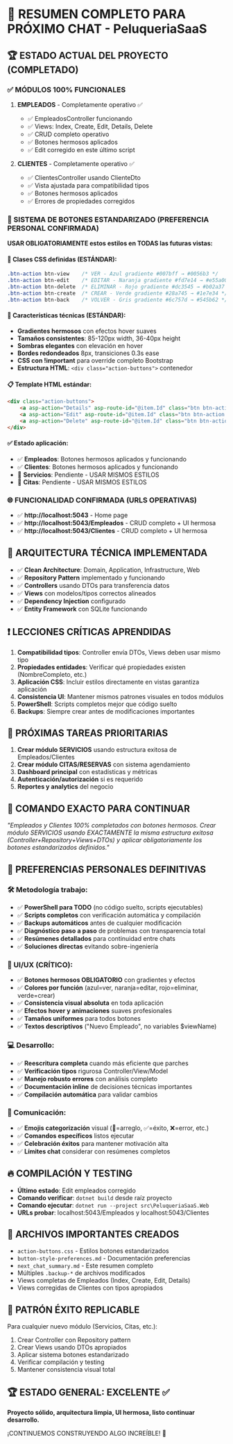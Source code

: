 ﻿# 🎯 RESUMEN COMPLETO PARA PRÓXIMO CHAT - PeluqueriaSaaS

## 🏆 ESTADO ACTUAL DEL PROYECTO (COMPLETADO)

### ✅ MÓDULOS 100% FUNCIONALES
1. **EMPLEADOS** - Completamente operativo ✅
   - ✅ EmpleadosController funcionando
   - ✅ Views: Index, Create, Edit, Details, Delete
   - ✅ CRUD completo operativo
   - ✅ Botones hermosos aplicados
   - ✅ Edit corregido en este último script

2. **CLIENTES** - Completamente operativo ✅  
   - ✅ ClientesController usando ClienteDto
   - ✅ Vista ajustada para compatibilidad tipos
   - ✅ Botones hermosos aplicados
   - ✅ Errores de propiedades corregidos

### 🎨 SISTEMA DE BOTONES ESTANDARIZADO (PREFERENCIA PERSONAL CONFIRMADA)
**USAR OBLIGATORIAMENTE estos estilos en TODAS las futuras vistas:**

#### 🎯 Clases CSS definidas (ESTÁNDAR):
```css
.btn-action btn-view    /* VER - Azul gradiente #007bff → #0056b3 */
.btn-action btn-edit    /* EDITAR - Naranja gradiente #fd7e14 → #e55a00 */
.btn-action btn-delete  /* ELIMINAR - Rojo gradiente #dc3545 → #b02a37 */
.btn-action btn-create  /* CREAR - Verde gradiente #28a745 → #1e7e34 */
.btn-action btn-back    /* VOLVER - Gris gradiente #6c757d → #545b62 */
```

#### 🎨 Características técnicas (ESTÁNDAR):
- **Gradientes hermosos** con efectos hover suaves
- **Tamaños consistentes**: 85-120px width, 36-40px height  
- **Sombras elegantes** con elevación en hover
- **Bordes redondeados** 8px, transiciones 0.3s ease
- **CSS con !important** para override completo Bootstrap
- **Estructura HTML**: `<div class="action-buttons">` contenedor

#### 📋 Template HTML estándar:
```html
<div class="action-buttons">
    <a asp-action="Details" asp-route-id="@item.Id" class="btn btn-action btn-view">Ver</a>
    <a asp-action="Edit" asp-route-id="@item.Id" class="btn btn-action btn-edit">Editar</a>
    <a asp-action="Delete" asp-route-id="@item.Id" class="btn btn-action btn-delete">Eliminar</a>
</div>
```

#### ✅ Estado aplicación:
- ✅ **Empleados**: Botones hermosos aplicados y funcionando
- ✅ **Clientes**: Botones hermosos aplicados y funcionando  
- 🔲 **Servicios**: Pendiente - USAR MISMOS ESTILOS
- 🔲 **Citas**: Pendiente - USAR MISMOS ESTILOS

### 🌐 FUNCIONALIDAD CONFIRMADA (URLS OPERATIVAS)
- ✅ **http://localhost:5043** - Home page
- ✅ **http://localhost:5043/Empleados** - CRUD completo + UI hermosa
- ✅ **http://localhost:5043/Clientes** - CRUD completo + UI hermosa

## 🔧 ARQUITECTURA TÉCNICA IMPLEMENTADA
- ✅ **Clean Architecture**: Domain, Application, Infrastructure, Web
- ✅ **Repository Pattern** implementado y funcionando
- ✅ **Controllers** usando DTOs para transferencia datos
- ✅ **Views** con modelos/tipos correctos alineados
- ✅ **Dependency Injection** configurado
- ✅ **Entity Framework** con SQLite funcionando

## ❗ LECCIONES CRÍTICAS APRENDIDAS
1. **Compatibilidad tipos**: Controller envía DTOs, Views deben usar mismo tipo
2. **Propiedades entidades**: Verificar qué propiedades existen (NombreCompleto, etc.)
3. **Aplicación CSS**: Incluir estilos directamente en vistas garantiza aplicación
4. **Consistencia UI**: Mantener mismos patrones visuales en todos módulos
5. **PowerShell**: Scripts completos mejor que código suelto
6. **Backups**: Siempre crear antes de modificaciones importantes

## 🚀 PRÓXIMAS TAREAS PRIORITARIAS
1. **Crear módulo SERVICIOS** usando estructura exitosa de Empleados/Clientes
2. **Crear módulo CITAS/RESERVAS** con sistema agendamiento
3. **Dashboard principal** con estadísticas y métricas
4. **Autenticación/autorización** si es requerido
5. **Reportes y analytics** del negocio

## 📍 COMANDO EXACTO PARA CONTINUAR
*"Empleados y Clientes 100% completados con botones hermosos. Crear módulo SERVICIOS usando EXACTAMENTE la misma estructura exitosa (Controller+Repository+Views+DTOs) y aplicar obligatoriamente los botones estandarizados definidos."*

## 👤 PREFERENCIAS PERSONALES DEFINITIVAS

### 🛠️ Metodología trabajo:
- ✅ **PowerShell para TODO** (no código suelto, scripts ejecutables)
- ✅ **Scripts completos** con verificación automática y compilación
- ✅ **Backups automáticos** antes de cualquier modificación
- ✅ **Diagnóstico paso a paso** de problemas con transparencia total
- ✅ **Resúmenes detallados** para continuidad entre chats
- ✅ **Soluciones directas** evitando sobre-ingeniería

### 🎨 UI/UX (CRÍTICO):
- ✅ **Botones hermosos OBLIGATORIO** con gradientes y efectos
- ✅ **Colores por función** (azul=ver, naranja=editar, rojo=eliminar, verde=crear)
- ✅ **Consistencia visual absoluta** en toda aplicación
- ✅ **Efectos hover y animaciones** suaves profesionales
- ✅ **Tamaños uniformes** para todos botones
- ✅ **Textos descriptivos** ("Nuevo Empleado", no variables $viewName)

### 💻 Desarrollo:
- ✅ **Reescritura completa** cuando más eficiente que parches
- ✅ **Verificación tipos** rigurosa Controller/View/Model
- ✅ **Manejo robusto errores** con análisis completo
- ✅ **Documentación inline** de decisiones técnicas importantes
- ✅ **Compilación automática** para validar cambios

### 💬 Comunicación:
- ✅ **Emojis categorización** visual (🔧=arreglo, ✅=éxito, ❌=error, etc.)
- ✅ **Comandos específicos** listos ejecutar
- ✅ **Celebración éxitos** para mantener motivación alta
- ✅ **Límites chat** considerar con resúmenes completos

## 🔥 COMPILACIÓN Y TESTING
- **Último estado**: Edit empleados corregido
- **Comando verificar**: `dotnet build` desde raíz proyecto
- **Comando ejecutar**: `dotnet run --project src\PeluqueriaSaaS.Web`
- **URLs probar**: localhost:5043/Empleados y localhost:5043/Clientes

## 📁 ARCHIVOS IMPORTANTES CREADOS
- `action-buttons.css` - Estilos botones estandarizados
- `button-style-preferences.md` - Documentación preferencias
- `next_chat_summary.md` - Este resumen completo
- Múltiples `.backup-*` de archivos modificados
- Views completas de Empleados (Index, Create, Edit, Details)
- Views corregidas de Clientes con tipos apropiados

## 🎯 PATRÓN ÉXITO REPLICABLE
Para cualquier nuevo módulo (Servicios, Citas, etc.):
1. Crear Controller con Repository pattern
2. Crear Views usando DTOs apropiados  
3. Aplicar sistema botones estandarizado
4. Verificar compilación y testing
5. Mantener consistencia visual total

## 🏆 ESTADO GENERAL: EXCELENTE ✅
**Proyecto sólido, arquitectura limpia, UI hermosa, listo continuar desarrollo.**

¡CONTINUEMOS CONSTRUYENDO ALGO INCREÍBLE! 🚀
